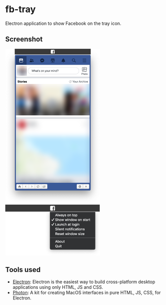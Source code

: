 # fb-tray
Electron application to show Facebook on the tray icon.

## Screenshot

<img src="https://github.com/cetorres/fb-tray/raw/master/screenshot1.png" width="300" /><img src="https://github.com/cetorres/fb-tray/raw/master/screenshot2.png" width="300" />

## Tools used
- [Electron](https://electronjs.org): Electron is the easiest way to build cross-platform desktop applications using only HTML, JS and CSS.
- [Photon](http://photonkit.com/): A kit for creating MacOS interfaces in pure HTML, JS, CSS, for Electron.